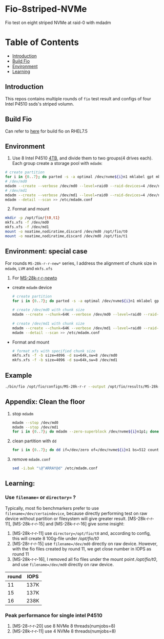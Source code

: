 Fio-8striped-NVMe
===
Fio test on eight striped NVMe at raid-0 with mdadm

Table of Contents
===
* [Introduction](#introduction)
* [Build Fio](#build-fio)  
* [Environment](#environment)
* [Learning](#learning)
## Introduction
This repos contains multiple rounds of `fio` test result and configs of four Intel P4510 ssds's striped volumn.
## Build Fio
Can refer to [here](https://hackmd.io/vYiT2eZoRDac0K8NU7SA-A#build) for build fio on RHEL7.5
## Environment
1. Use 8 Intel P4510 [4TB](https://ark.intel.com/content/www/us/en/ark/products/122579/intel-ssd-dc-p4510-series-4-0tb-2-5in-pcie-3-1-x4-3d2-tlc.html), and divide them to two groups(4 drives each). Each group create a storage pool with `mdadm`:
  ``` bash
  # create partition
  for i in {0..7}; do parted -s -a optimal /dev/nvme${i}n1 mklabel gpt mkpart primary xfs 1MiB 100%; done
  # /dev/md0
  mdadm --create --verbose /dev/md0 --level=raid0 --raid-devices=4 /dev/nvme0n1p1 /dev/nvme2n1p1 /dev/nvme4n1p1 /dev/nvme6n1p1
  # /dev/md1
  mdadm --create --verbose /dev/md1 --level=raid0 --raid-devices=4 /dev/nvme1n1p1 /dev/nvme3n1p1 /dev/nvme5n1p1 /dev/nvme7n1p1
  mdadm --detail --scan >> /etc/mdadm.conf
  ```
2. Format and mount
  ``` bash
  mkdir -p /opt/fio/{t0,t1}
  mkfs.xfs -f /dev/md0
  mkfs.xfs -f /dev/md1
  mount -o noatime,nodiratime,discard /dev/md0 /opt/fio/t0
  mount -o noatime,nodiratime,discard /dev/md0 /opt/fio/t1
  ```
## Environment: special case
For rounds `MS-28k-r-r-new*` series, I address the alignment of chunk size in `mdadm`, `LVM` and `mkfs.xfs`
1. For [MS-28k-r-r-newto](https://github.com/Hsuewei/Fio-8striped-NVMe/blob/main/MS-28k-r-r-newt0.log)
  - create `mdadm` device
    ``` bash
    # create partition
    for i in {0..7}; do parted -s -a optimal /dev/nvme${i}n1 mklabel gpt mkpart primary xfs 1MiB 100%; done
  
    # create /dev/md0 with chunk size
    mdadm --create --chunk=64K --verbose /dev/md0 --level=raid0 --raid-devices=4 /dev/nvme0n1p1 /dev/nvme2n1p1 /dev/nvme4n1p1 /dev/nvme6n1p1
  
    # create /dev/md1 with chunk size
    mdadm --create --chunk=64K --verbose /dev/md1 --level=raid0 --raid-devices=4 /dev/nvme1n1p1 /dev/nvme3n1p1 /dev/nvme5n1p1 /dev/nvme7n1p1
    mdadm --detail --scan >> /etc/mdadm.conf
    ```
  - Format and mount
    ``` bash
    # format xfs with specified chunk size
    mkfs.xfs -f -b size=4096 -d su=64k,sw=8 /dev/md0
    mkfs.xfs -f -b size=4096 -d su=64k,sw=8 /dev/md1
    ```

## Example
``` bash
./bin/fio /opt/fio/configs/MS-28k-r-r --output /opt/fio/results/MS-28k-r-r.log
```
## Appendix: Clean the floor
1. stop `mdadm`
   ``` bash
   mdadm --stop /dev/md0
   mdadm --stop /dev/md1
   for i in {0..7}; do mdadm --zero-superblock /dev/nvme${i}n1p1; done
   ```
2. clean partition with `dd`
   ``` bash
   for i in {0..7}; do dd if=/dev/zero of=/dev/nvme${i}n1 bs=512 count=10000; done
   ```
3. remove `mdadm.conf`
   ``` bash
   sed -i.bak "\@^ARRAY@d" /etc/mdadm.conf
   ```
## Learning:
### Use `filename=` or `directory=` ?
Typically, most fio benchmarkers prefer to use `filename=/dev/certaindevice`, because directly performing test on raw device without partition or filesystem will give greater result. [MS-28k-r-r-11], [MS-28k-r-r-15] and [MS-28k-r-r-16] give some insight:
1. [MS-28k-r-r-11] use `directory=/opt/fio/t0` and, according to config, this will create 8 100g-file under */opt/fio/t0* 
2. [MS-28r-r-r-15] use `filename=/dev/md0` directly on raw device. However, with the fio files created by round 11, we get close number in IOPS as round 11
3. [MS-28k-r-r-16], I removed all fio files under the mount point */opt/fio/t0*, and use `filename=/dev/md0` directly on raw device.

round | IOPS
---|----
11 | 137K
15 | 137K
16 | 238K

### Peak performance for single intel P4510
1. [MS-28-r-r-20] use 8 NVMe 8 threads(numjobs=8) 
2. [MS-28k-r-r-11] use 4 NVMe 8 threads(numjobs=8)

